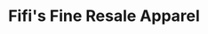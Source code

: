 ---
title: "Fifi's Fine Resale Apparel"
url: /saint-augustine/fifis-fine-resale-apparel/
shop: charity
---